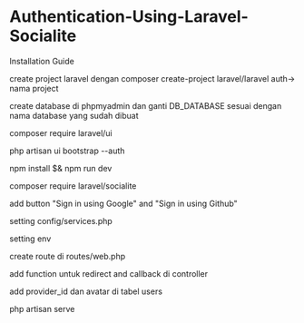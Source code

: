 # Authentication-Using-Laravel-Socialite
Installation Guide

create project laravel dengan composer create-project laravel/laravel auth-> nama project

create database di phpmyadmin dan ganti DB_DATABASE sesuai dengan nama database yang sudah dibuat

composer require laravel/ui

php artisan ui bootstrap --auth

npm install $& npm run dev

composer require laravel/socialite

add button "Sign in using Google" and "Sign in using Github"

setting config/services.php

setting env

create route di routes/web.php

add function untuk redirect and callback di controller

add provider_id dan avatar di tabel users

php artisan serve
